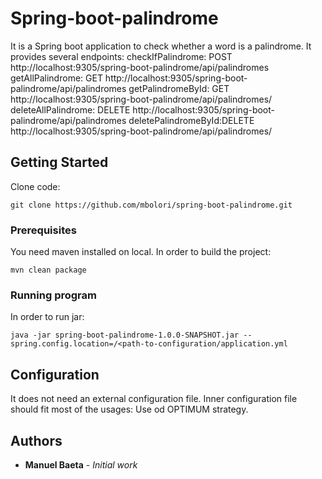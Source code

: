 # Spring-boot-palindrome

It is a Spring boot application to check whether a word is a palindrome.
It provides several endpoints: 
   checkIfPalindrome: 	POST http://localhost:9305/spring-boot-palindrome/api/palindromes
   getAllPalindrome: 	GET http://localhost:9305/spring-boot-palindrome/api/palindromes
   getPalindromeById: 	GET http://localhost:9305/spring-boot-palindrome/api/palindromes/<palindromeId>
   deleteAllPalindrome: DELETE http://localhost:9305/spring-boot-palindrome/api/palindromes
   deletePalindromeById:DELETE http://localhost:9305/spring-boot-palindrome/api/palindromes/<palindromeId>
   

## Getting Started

Clone code: 
```
git clone https://github.com/mbolori/spring-boot-palindrome.git
``` 

### Prerequisites

You need maven installed on local.
In order to build the project: 
```
mvn clean package
```

### Running program

In order to run jar:
```
java -jar spring-boot-palindrome-1.0.0-SNAPSHOT.jar --spring.config.location=/<path-to-configuration/application.yml  
```

## Configuration

It does not need an external configuration file. Inner configuration file should fit most of the usages: Use od OPTIMUM strategy.

## Authors

* **Manuel Baeta** - *Initial work* 

